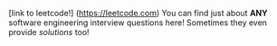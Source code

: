 [link to leetcode!] (https://leetcode.com)
You can find just about **ANY** software engineering interview questions here! Sometimes they even provide *solutions* too!